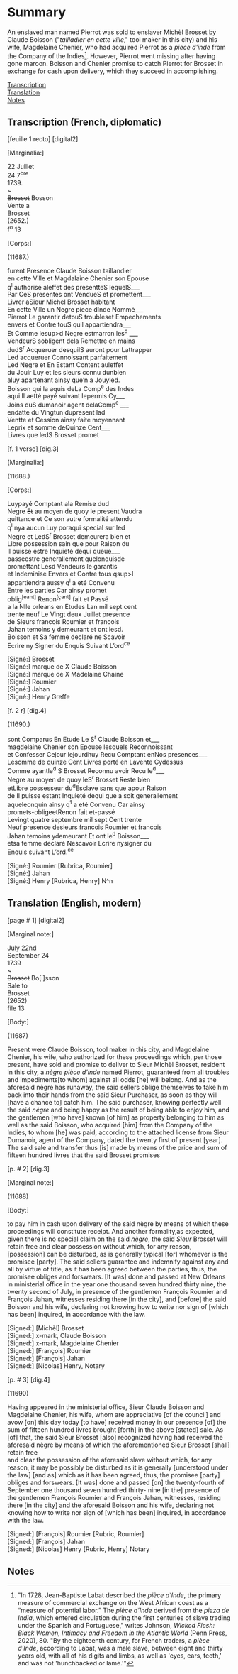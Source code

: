 # Summary   
An enslaved man named Pierrot was sold to enslaver Michèl Brosset by Claude Boisson ("*tailladier en cette ville*," tool maker in this city) and his wife, Magdelaine Chenier, who had acquired Pierrot as a *piece d'inde* from the Company of the Indies[^i]. However, Pierrot went missing after having gone maroon. Boisson and Chenier promise to catch Pierrot for Brosset in exchange for cash upon delivery, which they succeed in accomplishing.   
   
[Transcription](#transcription-(French,-diplomatic))  
[Translation](#translation-(English,-modern))  
[Notes](#notes)  
   
## Transcription (French, diplomatic)  
   
[feuille 1 recto] [digital2]  
  
     
[Marginalia:] 
    
22 Juillet  
24 7<sup>bre</sup>   
1739.  
~  
~~Brosset~~ Bosson  
Vente a  
Brosset  
(2652.)  
f<sup>o</sup>  13 
    
       
[Corps:]      
    
      
(11687.)  
     
furent Presence Claude Boisson taillandier  
en cette Ville et Magdalaine Chenier son Epouse  
q<sup>l</sup>  authorisé aleffet des presentteS lequelS___  
Par CeS presentes ont VendueS et promettent___  
Livrer aSieur Michel Brosset habitant  
En cette Ville un Negre piece dInde Nommé___  
Pierrot Le garantir detouS troubleset Empechements    
envers et Contre touS quil appartiendra___  
Et Comme lesup>d</sup>  Negre estmarron les<sup>d</sup> ___  
VendeurS sobligent dela Remettre en mains  
dudS<sup>r</sup> Acqueruer desquilS auront pour Lattrapper   
Led acqueruer Connoissant parfaitement  
Led Negre et En Estant Content auleffet  
du Jouir Luy et les sieurs connu dunbien    
aluy apartenant ainsy que’n a Jouyled.   
Boisson qui la aquis deLa Comp<sup>e</sup> des Indes    
aqui Il aetté payé suivant lepermis Cy___  
Joins duS dumanoir agent delaComp<sup>e</sup> ___  
endatte du Vingtun dupresent lad  
Ventte et Cession ainsy faite moyennant   
Leprix et somme deQuinze Cent___  
Livres que ledS Brosset promet  
 

[f. 1 verso] [dig.3]        
    
    
[Marginalia:]   
  
(11688.)  


[Corps:]  
  
Luypayé Comptant ala Remise dud   
Negre ~~Et~~ au moyen de quoy le present Vaudra  
quittance et Ce son autre formalité attendu  
q<sup>l</sup>  nya aucun Luy poraqui special sur led  
Negre et LedS<sup>r</sup>  Brosset demeurera bien et  
Libre possession sain que pour Raison du  
Il puisse estre Inquieté dequi queue___  
passeestre generallement quelonquisde  
promettant Lesd Vendeurs le garantis  
et Indeminise Envers et Contre tous qsup>l</sup>  
appartiendra aussy q<sup>l</sup>  a eté Convenu    
Entre les parties Car ainsy promet  
oblig<sup>[eant]</sup> Renon<sup>[çant]</sup> fait et Passé   
a la Nlle orleans en Etudes Lan mil sept cent  
trente neuf Le Vingt deux Juillet presence  
de Sieurs francois Roumier et francois  
Jahan temoins y demeurant et ont lesd.     
Boisson et Sa femme declaré ne Scavoir  
Ecrire ny Signer du Enquis Suivant L’ord<sup>ce</sup>  
    
[Signé:] Brosset  
[Signé:] marque de X Claude Boisson  
[Signé:] marque de X Madelaine Chaine  
[Signé:] Roumier  
[Signé:] Jahan  
[Signé:] Henry Greffe  
  
  
[f. 2 r] [dig.4] 
     
       
 (11690.)    
   
sont Comparus En Etude Le S<sup>r</sup> Claude Boisson et___  
magdelaine Chenier son Epouse lesquels Reconnoissant  
et Confesser Cejour lejourdhuy Recu Comptant enNos presences___    
Lesomme de quinze Cent Livres porté en Lavente Cydessus  
Comme ayantle<sup>d</sup> S Brosset Reconnu avoir Recu le<sup>d</sup>___  
Negre au moyen de quoy leS<sup>r</sup> Brosset Reste bien  
etLibre possesseur du<sup>d</sup>Esclave sans que apour Raison  
de Il puisse estant Inquieté dequi que a soit generallement  
aqueleonquin ainsy q<sup>1</sup> a eté Convenu Car ainsy  
promets-obligeetRenon fait et-passé  
Levingt quatre septembre mil sept Cent trente  
Neuf presence desieurs francois Roumier et francois  
Jahan temoins ydemeurant Et ont le<sup>d</sup> Boisson___  
etsa femme declaré Nescavoir Ecrire nysigner du  
Enquis suivant L’ord.<sup>ce</sup>  
    
[Signé:] Roumier [Rubrica, Roumier]  
[Signé:] Jahan  
[Signé:] Henry [Rubrica, Henry] N^n  
  
  
## Translation (English, modern)    
      
[page # 1] [digital2]  
    
     
[Marginal note:] 
  
July 22nd  
September 24  
1739  
~  
~~Brosset~~  Bo[i]sson  
Sale to   
Brosset  
(2652)  
file 13      
       
       
[Body:]    
         
(11687)    
  
Present were Claude Boisson, tool maker in this city, and Magdelaine Chenier, his wife, who authorized for these proceedings which, per those present, have sold and promise to deliver to Sieur Michèl Brosset, resident in this city, a *nègre pièce d’inde* named Pierrot, guaranteed from all troubles and impediments[to whom] against all odds [he] will belong. And as the aforesaid nègre has runaway, the said sellers oblige themselves to take him back into their hands from the said Sieur Purchaser, as soon as they will [have a chance to] catch him. The said purchaser, knowing perfectly well the said *nègre* and being happy as the result of being able to enjoy him, and the gentlemen [who have] known [of him] as property belonging to him as well as the said Boisson, who acquired [him] from the Company of the Indies, to whom [he] was paid, according to the attached license from Sieur Dumanoir, agent of the Company, dated the twenty first of present [year]. The said sale and transfer thus [is] made by means of the price and sum of fifteen hundred livres that the said Brosset promises  
  
  
[p. # 2] [dig.3]  
  
  
[Marginal note:] 
  
(11688)  
  
  
[Body:]  
  
to pay him in cash upon delivery of the said nègre by means of which these proceedings will constitute receipt. And another formality,as expected, given there is no special claim on the said *nègre*, the said *Sieur* Brosset will retain free and clear possession without which, for any reason, [possession] can be disturbed, as is generally typical [for] whomever is the promisee [party]. The said sellers guarantee and indemnify against any and all       by virtue of title, as it has been agreed between the parties, thus, the promisee obliges and forswears. [It was] done and passed at New Orleans in ministerial office in the year one thousand seven hundred thirty nine, the twenty second of July, in presence of the gentlemen François Roumier and François Jahan, witnesses residing there [in the city], and [before] the said Boisson and his wife, declaring not knowing how to write nor sign of [which has been] inquired, in accordance with the law.  
  
[Signed:] [Michèl] Brosset  
[Signed:] x-mark, Claude Boisson  
[Signed:] x-mark, Magdelaine Chenier  
[Signed:] [François] Roumier  
[Signed:] [François] Jahan  
[Signed:] [Nicolas] Henry, Notary  
  

[p. # 3] [dig.4]  

      
 (11690)  
   
Having appeared in the ministerial office, Sieur Claude Boisson and Magdelaine Chenier, his wife, whom are appreciative [of the council] and avow [on] this day today [to have] received money in our presence [of] the sum of fifteen hundred livres brought [forth] in the above [stated] sale. As [of] that, the said Sieur Brosset [also] recognized having had received the aforesaid nègre by means of which the aforementioned Sieur Brosset [shall] retain free  
and clear the possession of the aforesaid slave without which, for any reason, it may be possibly be disturbed as it is generally [understood under the law] [and as] which as it has been agreed, thus, the promisee [party] obliges and forswears. [It was] done and passed [on] the twenty-fourth of September one thousand seven hundred thirty- nine [in the] presence of the gentlemen François Roumier and François Jahan, witnesses, residing there [in the city] and the aforesaid Boisson and his wife, declaring not knowing how to write nor sign of [which has been] inquired, in accordance with the law.   
    
[Signed:] [François] Roumier [Rubric, Roumier]  
[Signed:] [François] Jahan  
[Signed:] [Nicolas] Henry [Rubric, Henry] Notary  

## Notes  
[^i]: "In 1728, Jean-Baptiste Labat described the *pièce d’Inde*, the primary measure of commercial exchange on the West African coast as a “measure of potential labor.” The *pièce d’Inde* derived from the *pieza de India*, which entered circulation during the first centuries of slave trading under the Spanish and Portuguese," writes Johnson, *Wicked Flesh: Black Women, Intimacy and Freedom in the Atlantic World* (Penn Press, 2020), 80. "By the eighteenth century, for French traders, a *pièce d’Inde*, according to Labat, was a male slave, between eight and thirty years old, with all of his digits and limbs, as well as 'eyes, ears, teeth,' and was not 'hunchbacked or lame.'"